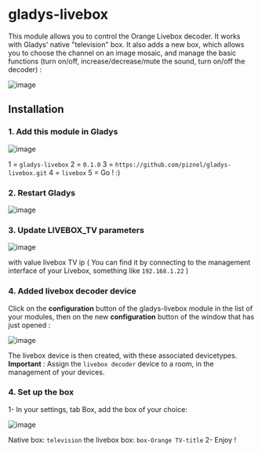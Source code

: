 # gladys-livebox
This module allows you to control the Orange Livebox decoder. It works with Gladys' native "television" box.
It also adds a new box, which allows you to choose the channel on an image mosaic, and manage the basic functions (turn on/off, increase/decrease/mute the sound, turn on/off the decoder) :

![image](https://user-images.githubusercontent.com/25089531/48671882-ec488a00-eb2e-11e8-8821-5700571b6496.png)

## Installation

### 1. Add this module in Gladys
 
![image](https://user-images.githubusercontent.com/25089531/48671586-e81a6d80-eb2a-11e8-9450-5c5d8ca43329.png)
	
1 = `gladys-livebox`
2 = `0.1.0`
3 = `https://github.com/piznel/gladys-livebox.git`
4 = `livebox`
5 = Go ! :)
	
### 2. Restart Gladys

![image](https://user-images.githubusercontent.com/25089531/48671552-3d09b400-eb2a-11e8-9ec1-2e683253f71c.png)

### 3. Update LIVEBOX_TV parameters
 
 ![image](https://user-images.githubusercontent.com/25089531/48671595-29128200-eb2b-11e8-8c72-e31ec86c68a2.png)
 
 with value livebox TV ip ( You can find it by connecting to the management interface of your Livebox, something like `192.168.1.22` )

### 4. Added livebox decoder device
Click on the **configuration** button of the gladys-livebox module in the list of your modules, then on the new **configuration** button of the window that has just opened :

![image](https://user-images.githubusercontent.com/25089531/48671733-1c8f2900-eb2d-11e8-96ab-527f728cc60e.png)

The livebox device is then created, with these associated devicetypes.
**Important** : Assign the `livebox decoder` device to a room, in the management of your devices. 

### 4. Set up the box
1- In your settings, tab Box, add the box of your choice:
	
![image](https://user-images.githubusercontent.com/25089531/48671809-ea31fb80-eb2d-11e8-8127-58e06a7b83aa.png)

Native box: `television`
the livebox box: `box-Orange TV-title`
2- Enjoy !

